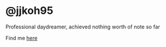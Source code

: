 # @jjkoh95
Professional daydreamer, achieved nothing worth of note so far

Find me [here](https://jjkoh.com)
